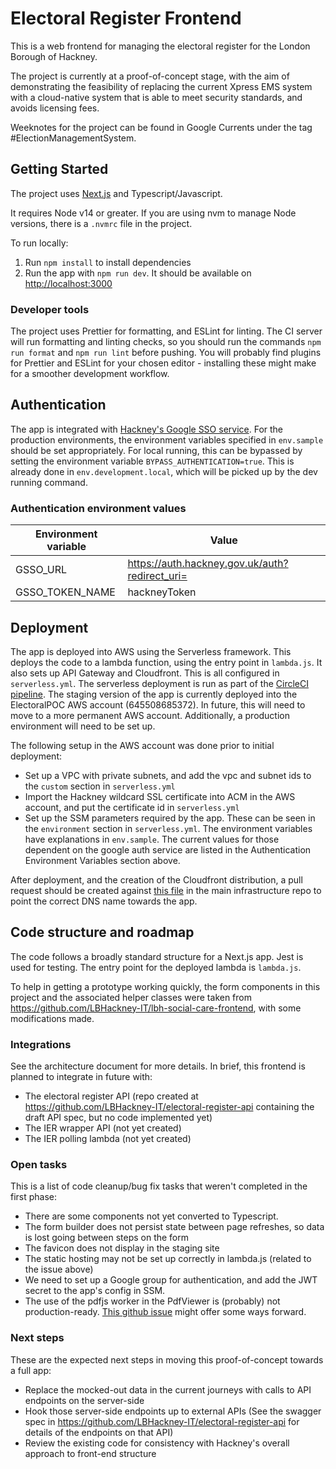 # Electoral Register Frontend

This is a web frontend for managing the electoral register for the London Borough of Hackney.

The project is currently at a proof-of-concept stage, with the aim of demonstrating the feasibility of replacing the current Xpress EMS system with a cloud-native system that is able to meet security standards, and avoids licensing fees.

Weeknotes for the project can be found in Google Currents under the tag #ElectionManagementSystem.

## Getting Started

The project uses [Next.js](https://nextjs.org) and Typescript/Javascript.

It requires Node v14 or greater. If you are using nvm to manage Node versions, there is a `.nvmrc` file in the project.

To run locally:

1. Run `npm install` to install dependencies
1. Run the app with `npm run dev`. It should be available on [http://localhost:3000](http://localhost:3000)

### Developer tools

The project uses Prettier for formatting, and ESLint for linting. The CI server will run formatting and linting checks, so you should run the commands `npm run format` and `npm run lint` before pushing. You will probably find plugins for Prettier and ESLint for your chosen editor - installing these might make for a smoother development workflow.

## Authentication

The app is integrated with [Hackney's Google SSO service](https://github.com/LBHackney-IT/LBH-Google-auth).
For the production environments, the environment variables specified in `env.sample` should be set appropriately.
For local running, this can be bypassed by setting the environment variable `BYPASS_AUTHENTICATION=true`. This is already done
in `env.development.local`, which will be picked up by the dev running command.

### Authentication environment values

| Environment variable | Value                                          |
| -------------------- | ---------------------------------------------- |
| GSSO_URL             | https://auth.hackney.gov.uk/auth?redirect_uri= |
| GSSO_TOKEN_NAME      | hackneyToken                                   |

## Deployment

The app is deployed into AWS using the Serverless framework. This deploys the code to a lambda function, using the entry point in `lambda.js`. It also sets up API Gateway and Cloudfront. This is all configured in `serverless.yml`. The serverless deployment is run as part of the [CircleCI pipeline](https://app.circleci.com/pipelines/github/LBHackney-IT/lbh-electoral-register-frontend). The staging version of the app is currently deployed into the ElectoralPOC AWS account (645508685372). In future, this will need to move to a more permanent AWS account. Additionally, a production environment will need to be set up.

The following setup in the AWS account was done prior to initial deployment:

- Set up a VPC with private subnets, and add the vpc and subnet ids to the `custom` section in `serverless.yml`
- Import the Hackney wildcard SSL certificate into ACM in the AWS account, and put the certificate id in `serverless.yml`
- Set up the SSM parameters required by the app. These can be seen in the `environment` section in `serverless.yml`. The environment variables have explanations in `env.sample`. The current values for those dependent on the google auth service are listed in the Authentication Environment Variables section above.

After deployment, and the creation of the Cloudfront distribution, a pull request should be created against [this file](https://github.com/LBHackney-IT/infrastructure/blob/master/platform/public-dns/terraform/zones/uk-gov-hackney/22-cname-records.tf) in the main infrastructure repo to point the correct DNS name towards the app.

## Code structure and roadmap

The code follows a broadly standard structure for a Next.js app. Jest is used for testing. The entry point for the deployed lambda is `lambda.js`.

To help in getting a prototype working quickly, the form components in this project and the associated helper classes were taken from https://github.com/LBHackney-IT/lbh-social-care-frontend, with some modifications made.

### Integrations

See the architecture document for more details. In brief, this frontend is planned to integrate in future with:

- The electoral register API (repo created at https://github.com/LBHackney-IT/electoral-register-api containing the draft API spec, but no code implemented yet)
- The IER wrapper API (not yet created)
- The IER polling lambda (not yet created)

### Open tasks

This is a list of code cleanup/bug fix tasks that weren't completed in the first phase:

- There are some components not yet converted to Typescript.
- The form builder does not persist state between page refreshes, so data is lost going between steps on the form
- The favicon does not display in the staging site
- The static hosting may not be set up correctly in lambda.js (related to the issue above)
- We need to set up a Google group for authentication, and add the JWT secret to the app's config in SSM.
- The use of the pdfjs worker in the PdfViewer is (probably) not production-ready. [This github issue](https://github.com/wojtekmaj/react-pdf/issues/136) might offer some ways forward.

### Next steps

These are the expected next steps in moving this proof-of-concept towards a full app:

- Replace the mocked-out data in the current journeys with calls to API endpoints on the server-side
- Hook those server-side endpoints up to external APIs (See the swagger spec in https://github.com/LBHackney-IT/electoral-register-api for details of the endpoints on that API)
- Review the existing code for consistency with Hackney's overall approach to front-end structure

